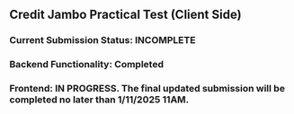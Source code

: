 ## Credit Jambo Practical Test (Client Side)

### Current Submission Status: INCOMPLETE
### Backend Functionality: Completed
### Frontend: IN PROGRESS. The final updated submission will be completed no later than 1/11/2025 11AM.
